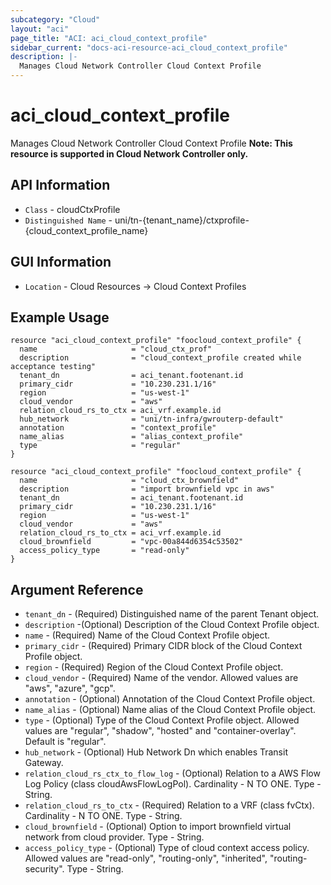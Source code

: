 ```yaml
---
subcategory: "Cloud"
layout: "aci"
page_title: "ACI: aci_cloud_context_profile"
sidebar_current: "docs-aci-resource-aci_cloud_context_profile"
description: |-
  Manages Cloud Network Controller Cloud Context Profile
---
```


# aci_cloud_context_profile #
Manages Cloud Network Controller Cloud Context Profile
<b>Note: This resource is supported in Cloud Network Controller only. </b>
## API Information ##

* `Class` - cloudCtxProfile
* `Distinguished Name` - uni/tn-{tenant_name}/ctxprofile-{cloud_context_profile_name}

## GUI Information ##

* `Location` - Cloud Resources -> Cloud Context Profiles
## Example Usage ##

```hcl
resource "aci_cloud_context_profile" "foocloud_context_profile" {
  name                     = "cloud_ctx_prof"
  description              = "cloud_context_profile created while acceptance testing"
  tenant_dn                = aci_tenant.footenant.id
  primary_cidr             = "10.230.231.1/16"
  region                   = "us-west-1"
  cloud_vendor             = "aws"
  relation_cloud_rs_to_ctx = aci_vrf.example.id
  hub_network              = "uni/tn-infra/gwrouterp-default"
  annotation               = "context_profile"
  name_alias               = "alias_context_profile"
  type                     = "regular"
}
```

```hcl
resource "aci_cloud_context_profile" "foocloud_context_profile" {
  name                     = "cloud_ctx_brownfield"
  description              = "import brownfield vpc in aws"
  tenant_dn                = aci_tenant.footenant.id
  primary_cidr             = "10.230.231.1/16"
  region                   = "us-west-1"
  cloud_vendor             = "aws"
  relation_cloud_rs_to_ctx = aci_vrf.example.id
  cloud_brownfield         = "vpc-00a844d6354c53502"
  access_policy_type       = "read-only"
}
```


## Argument Reference ##
* `tenant_dn` - (Required) Distinguished name of the parent Tenant object.
* `description` -(Optional) Description of the Cloud Context Profile object.
* `name` - (Required) Name of the Cloud Context Profile object.
* `primary_cidr` - (Required) Primary CIDR block of the Cloud Context Profile object.
* `region` - (Required) Region of the Cloud Context Profile object.
* `cloud_vendor` - (Required) Name of the vendor. Allowed values are "aws", "azure", "gcp".
* `annotation` - (Optional) Annotation of the Cloud Context Profile object.
* `name_alias` - (Optional) Name alias of the Cloud Context Profile object.
* `type` - (Optional) Type of the Cloud Context Profile object. Allowed values are "regular", "shadow", "hosted" and "container-overlay". Default is "regular".
* `hub_network` - (Optional) Hub Network Dn which enables Transit Gateway.
* `relation_cloud_rs_ctx_to_flow_log` - (Optional) Relation to a AWS Flow Log Policy (class cloudAwsFlowLogPol). Cardinality - N TO ONE. Type - String.
* `relation_cloud_rs_to_ctx` - (Required) Relation to a VRF (class fvCtx). Cardinality - N TO ONE. Type - String.
* `cloud_brownfield` - (Optional) Option to import brownfield virtual network from cloud provider. Type - String.
* `access_policy_type` - (Optional) Type of cloud context access policy. Allowed values are "read-only", "routing-only", "inherited", "routing-security". Type - String.